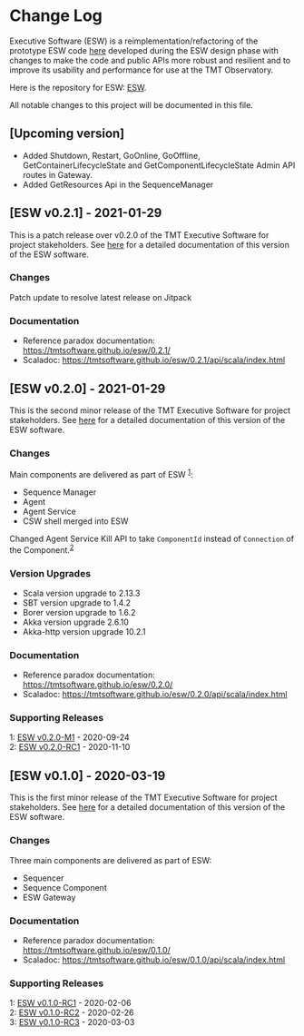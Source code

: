 # Change Log

Executive Software (ESW) is a reimplementation/refactoring of the prototype ESW code [here](https://github.com/tmtsoftware/esw-prototype)
developed during the ESW design phase with changes to make the code and public APIs
more robust and resilient and to improve its usability and performance for use at the
TMT Observatory.

Here is the repository for ESW: [ESW](https://github.com/tmtsoftware/esw).

All notable changes to this project will be documented in this file.

## [Upcoming version]

- Added Shutdown, Restart, GoOnline, GoOffline, GetContainerLifecycleState and GetComponentLifecycleState Admin API routes in Gateway.
- Added GetResources Api in the SequenceManager

## [ESW v0.2.1] - 2021-01-29

This is a patch release over v0.2.0 of the TMT Executive Software for project stakeholders.
See [here](https://tmtsoftware.github.io/esw/0.2.1/) for a detailed documentation of this version of the ESW software.

### Changes

Patch update to resolve latest release on Jitpack

### Documentation
- Reference paradox documentation: https://tmtsoftware.github.io/esw/0.2.1/
- Scaladoc: https://tmtsoftware.github.io/esw/0.2.1/api/scala/index.html

## [ESW v0.2.0] - 2021-01-29

This is the second minor release of the TMT Executive Software for project stakeholders.
See [here](https://tmtsoftware.github.io/esw/0.2.0/) for a detailed documentation of this version of the ESW software.

### Changes
Main components are delivered as part of ESW <sup>[1](#0-2-0-1)</sup>:
- Sequence Manager
- Agent
- Agent Service
- CSW shell merged into ESW

Changed Agent Service Kill API to take `ComponentId` instead of `Connection` of the Component.<sup>[2](#0-2-0-2)</sup>

### Version Upgrades
- Scala version upgrade to 2.13.3
- SBT version upgrade to 1.4.2
- Borer version upgrade to 1.6.2
- Akka version upgrade 2.6.10
- Akka-http version upgrade 10.2.1

### Documentation
- Reference paradox documentation: https://tmtsoftware.github.io/esw/0.2.0/
- Scaladoc: https://tmtsoftware.github.io/esw/0.2.0/api/scala/index.html

### Supporting Releases

<a name="0-2-0-1"></a>1: [ESW v0.2.0-M1](https://github.com/tmtsoftware/esw/releases/tag/v0.2.0-M1) - 2020-09-24<br>
<a name="0-2-0-2"></a>2: [ESW v0.2.0-RC1](https://github.com/tmtsoftware/esw/releases/tag/v0.2.0-RC1) - 2020-11-10<br>

## [ESW v0.1.0] - 2020-03-19

This is the first minor release of the TMT Executive Software for project stakeholders.
See [here](https://tmtsoftware.github.io/esw/0.1.0/) for a detailed documentation of this version of the ESW software.

### Changes
Three main components are delivered as part of ESW:
* Sequencer
* Sequence Component
* ESW Gateway

### Documentation
- Reference paradox documentation: https://tmtsoftware.github.io/esw/0.1.0/
- Scaladoc: https://tmtsoftware.github.io/esw/0.1.0/api/scala/index.html

### Supporting Releases

<a name="0-1-0-1"></a>1: [ESW v0.1.0-RC1](https://github.com/tmtsoftware/esw/releases/tag/v0.1.0-RC1) - 2020-02-06<br>
<a name="0-1-0-2"></a>2: [ESW v0.1.0-RC2](https://github.com/tmtsoftware/esw/releases/tag/v0.1.0-RC2) - 2020-02-26<br>
<a name="0-1-0-3"></a>3: [ESW v0.1.0-RC3](https://github.com/tmtsoftware/esw/releases/tag/v0.1.0-RC3) - 2020-03-03<br>
